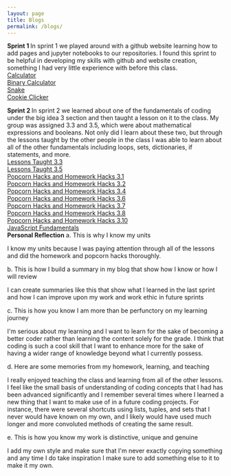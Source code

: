 ```yaml
---
layout: page 
title: Blogs
permalink: /blogs/
---
```


<b> Sprint 1 </b>
In sprint 1 we played around with a github website learning how to add pages and jupyter notebooks to our repositories.
I found this sprint to be helpful in developing my skills with github and website creation, something I had very little experience with before this class.
<br>
<a href="calculator/calculator.html">Calculator</a>
<br>
<a href="calculator_binary/calc_bin2.html">Binary Calculator</a>
<br>
<a href="snake/snake.html">Snake</a>
<br>
<a href="cookie_clicker/cookie_clicker.html">Cookie Clicker</a>
<br>

<b> Sprint 2 </b>
In sprint 2 we learned about one of the fundamentals of coding under the big idea 3 section and then taught a lesson on it to the class.
My group was assigned 3.3 and 3.5, which were about mathematical expressions and booleans.
Not only did I learn about these two, but through the lessons taught by the other people in the class I was able to learn about all of the other fundamentals including loops, sets, dictionaries, if statements, and more. 
<br>
<a href="https://nighthawkcoders.github.io/portfolio_2025/csp/big-idea/3-3/p1">Lessons Taught 3.3</a>
<br>
<a href="https://nighthawkcoders.github.io/portfolio_2025/csp/big-idea/3-5/p1">Lessons Taught 3.5</a>
<br>
<a href="https://github.com/Bloooooooooob/Bailey-GitHub-Playground/blob/main/_notebooks/sprint2/3.1_homework.ipynb">Popcorn Hacks and Homework Hacks 3.1</a>
<br>
<a href="https://github.com/Bloooooooooob/Bailey-GitHub-Playground/blob/main/_notebooks/sprint2/3.2_homework.ipynb">Popcorn Hacks and Homework Hacks 3.2</a>
<br>
<a href="https://github.com/Bloooooooooob/Bailey-GitHub-Playground/blob/main/_notebooks/sprint2/3.4_homework.ipynb">Popcorn Hacks and Homework Hacks 3.4</a>
<br>
<a href="https://github.com/Bloooooooooob/Bailey-GitHub-Playground/blob/main/_notebooks/sprint2/3.6_homework.ipynb">Popcorn Hacks and Homework Hacks 3.6</a>
<br>
<a href="https://github.com/Bloooooooooob/Bailey-GitHub-Playground/blob/main/_notebooks/sprint2/3.7_homework.ipynb">Popcorn Hacks and Homework Hacks 3.7</a>
<br>
<a href="https://github.com/Bloooooooooob/Bailey-GitHub-Playground/blob/main/_notebooks/sprint2/3.8_homework.ipynb">Popcorn Hacks and Homework Hacks 3.8</a>
<br>
<a href="https://github.com/Bloooooooooob/Bailey-GitHub-Playground/blob/main/_notebooks/sprint2/3.10_homework.ipynb">Popcorn Hacks and Homework Hacks 3.10</a>
<br>
<a href="https://nighthawkcoders.github.io/portfolio_2025/csse/javascript/fundamentals/for-loops/">JavaScript Fundamentals</a>
<br>
<b>Personal Reflection</b>
a. This is why I know my units

I know my units because I was paying attention through all of the lessons and did the homework and popcorn hacks thoroughly.  

b. This is how I build a summary in my blog that show how I know or how I will review

I can create summaries like this that show what I learned in the last sprint and how I can improve upon my work and work ethic in future sprints

c. This is how you know I am more than be perfunctory on my learning journey

I'm serious about my learning and I want to learn for the sake of becoming a better coder rather than learning the content solely for the grade. I think that coding is such a cool skill that I want to enhance more for the sake of having a wider range of knowledge beyond what I currently possess. 

d. Here are some memories from my homework, learning, and teaching

I really enjoyed teaching the class and learning from all of the other lessons. I feel like the small basis of understanding of coding concepts that I had has been advanced significantly and I remember several times where I learned a new thing that I want to make use of in a future coding projects. For instance, there were several shortcuts using lists, tuples, and sets that I never would have known on my own, and I likely would have used much longer and more convoluted methods of creating the same result.

e. This is how you know my work is distinctive, unique and genuine

I add my own style and make sure that I'm never exactly copying something and any time I do take inspiration I make sure to add something else to it to make it my own. 